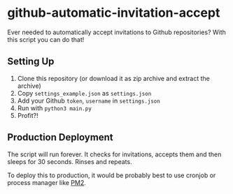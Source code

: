 # github-automatic-invitation-accept
Ever needed to automatically accept invitations to Github repositories? With this script you can do that!

## Setting Up

1) Clone this repository (or download it as zip archive and extract the archive)
2) Copy ``settings_example.json`` as ``settings.json``
3) Add your Github ``token``, ``username`` in ``settings.json``
4) Run with ``python3 main.py``
5) Profit?!

## Production Deployment

The script will run forever. It checks for invitations, accepts them and then sleeps for 30 seconds. Rinses and repeats.

To deploy this to production, it would be probably best to use cronjob or process manager like [PM2](https://pm2.io).
